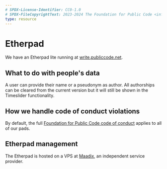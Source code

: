 ```yaml
---
# SPDX-License-Identifier: CC0-1.0
# SPDX-FileCopyrightText: 2023-2024 The Foundation for Public Code <info@publiccode.net>
type: resource
---
```


# Etherpad

We have an Etherpad lite running at [write.publiccode.net](https://write.publiccode.net/).

## What to do with people's data

A user can provide their name or a pseudonym as author.
All authorships can be cleared from the current version but it will still be shown in the Timeslider functionality.

## How we handle code of conduct violations

By default, the full [Foundation for Public Code code of conduct](../../CODE_OF_CONDUCT.md) applies to all of our pads.

## Etherpad management

The Etherpad is hosted on a VPS at [Maadix](https://maadix.net/en), an independent service provider.
